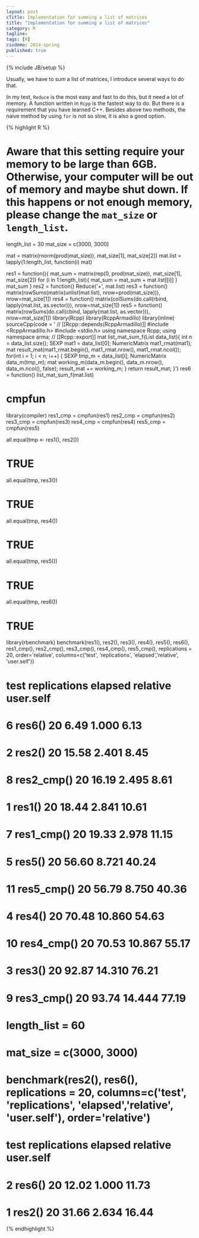 ```yaml
---
layout: post
cTitle: Implementation for summing a list of matrices
title: "Implementation for summing a list of matrices"
category: R
tagline:
tags: [R]
cssdemo: 2014-spring
published: true
---
```

{% include JB/setup %}

Usually, we have to sum a list of matrices, I introduce several ways to do that.

<!-- more -->

In my test, `Reduce` is the most easy and fast to do this, but it need a lot of memory. A function written in `Rcpp` is the fastest way to do. But there is a requirement that you have learned C++. Besides above two methods, the naive method by using `for` is not so slow, it is also a good option.

{% highlight R %}
# Aware that this setting require your memory to be large than 6GB. Otherwise, your computer will be out of memory and maybe shut down. If this happens or not enough memory, please change the `mat_size` or `length_list`.

length_list = 30
mat_size = c(3000, 3000)

mat = matrix(rnorm(prod(mat_size)), mat_size[1], mat_size[2])
mat.list = lapply(1:length_list, function(i) mat)

res1 = function(){
  mat_sum = matrix(rep(0, prod(mat_size)), mat_size[1], mat_size[2])
  for (i in 1:length_list){
    mat_sum = mat_sum + mat.list[[i]]
  }
  mat_sum
}
res2 = function() Reduce('+', mat.list)
res3 = function() matrix(rowSums(matrix(unlist(mat.list), nrow=prod(mat_size))), nrow=mat_size[1])
res4 = function() matrix(colSums(do.call(rbind, lapply(mat.list, as.vector))), nrow=mat_size[1])
res5 = function() matrix(rowSums(do.call(cbind, lapply(mat.list, as.vector))), nrow=mat_size[1])
library(Rcpp)
library(RcppArmadillo)
library(inline)
sourceCpp(code = '
// [[Rcpp::depends(RcppArmadillo)]]
#include <RcppArmadillo.h>
#include <stdio.h>
using namespace Rcpp;
using namespace arma;
// [[Rcpp::export]]
mat list_mat_sum_f(List data_list){
  int n = data_list.size();
  SEXP mat1 = data_list[0];
  NumericMatrix mat1_rmat(mat1);
  mat result_mat(mat1_rmat.begin(), mat1_rmat.nrow(), mat1_rmat.ncol());
  for(int i = 1; i < n; i++)
  {
    SEXP tmp_m = data_list[i];
    NumericMatrix data_m(tmp_m);
  mat working_m(data_m.begin(), data_m.nrow(), data_m.ncol(), false);
    result_mat += working_m;
  }
  return result_mat;
}')
res6 = function() list_mat_sum_f(mat.list)

# cmpfun
library(compiler)
res1_cmp = cmpfun(res1)
res2_cmp = cmpfun(res2)
res3_cmp = cmpfun(res3)
res4_cmp = cmpfun(res4)
res5_cmp = cmpfun(res5)

all.equal(tmp <- res1(), res2())
# TRUE
all.equal(tmp, res3())
# TRUE
all.equal(tmp, res4())
# TRUE
all.equal(tmp, res5())
# TRUE
all.equal(tmp, res6())
# TRUE

library(rbenchmark)
benchmark(res1(), res2(), res3(), res4(), res5(), res6(), res1_cmp(), res2_cmp(),
  res3_cmp(), res4_cmp(), res5_cmp(), replications = 20,  order='relative',
  columns=c('test', 'replications', 'elapsed','relative', 'user.self'))

#          test replications elapsed relative user.self
# 6      res6()           20    6.49    1.000      6.13
# 2      res2()           20   15.58    2.401      8.45
# 8  res2_cmp()           20   16.19    2.495      8.61
# 1      res1()           20   18.44    2.841     10.61
# 7  res1_cmp()           20   19.33    2.978     11.15
# 5      res5()           20   56.60    8.721     40.24
# 11 res5_cmp()           20   56.79    8.750     40.36
# 4      res4()           20   70.48   10.860     54.63
# 10 res4_cmp()           20   70.53   10.867     55.17
# 3      res3()           20   92.87   14.310     76.21
# 9  res3_cmp()           20   93.74   14.444     77.19


# length_list = 60
# mat_size = c(3000, 3000)
# benchmark(res2(), res6(), replications = 20, columns=c('test', 'replications', 'elapsed','relative', 'user.self'),  order='relative')
#
#     test replications elapsed relative user.self
# 2 res6()           20   12.02    1.000     11.73
# 1 res2()           20   31.66    2.634     16.44
{% endhighlight %}
